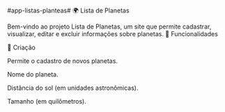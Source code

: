#app-listas-planteas#
🌍 Lista de Planetas

Bem-vindo ao projeto Lista de Planetas, um site que permite cadastrar, visualizar, editar e excluir informações sobre planetas. 🚀 Funcionalidades

📌 Criação

Permite o cadastro de novos planetas.

Nome do planeta.

Distância do sol (em unidades astronômicas).

Tamanho (em quilômetros).
